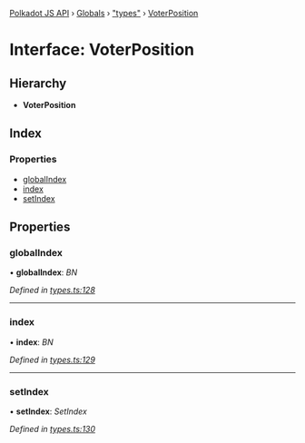 [Polkadot JS API](../README.md) › [Globals](../globals.md) › ["types"](../modules/_types_.md) › [VoterPosition](_types_.voterposition.md)

# Interface: VoterPosition

## Hierarchy

* **VoterPosition**

## Index

### Properties

* [globalIndex](_types_.voterposition.md#globalindex)
* [index](_types_.voterposition.md#index)
* [setIndex](_types_.voterposition.md#setindex)

## Properties

###  globalIndex

• **globalIndex**: *BN*

*Defined in [types.ts:128](https://github.com/polkadot-js/api/blob/cf01c41b33/packages/api-derive/src/types.ts#L128)*

___

###  index

• **index**: *BN*

*Defined in [types.ts:129](https://github.com/polkadot-js/api/blob/cf01c41b33/packages/api-derive/src/types.ts#L129)*

___

###  setIndex

• **setIndex**: *SetIndex*

*Defined in [types.ts:130](https://github.com/polkadot-js/api/blob/cf01c41b33/packages/api-derive/src/types.ts#L130)*

